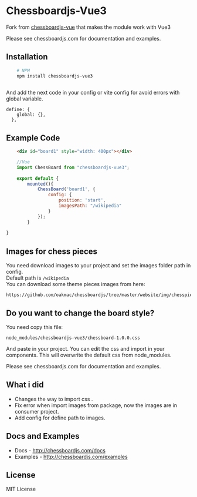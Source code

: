 # Chessboardjs-Vue3


Fork from [chessboardjs-vue](https://github.com/technoo0/chessboardjs-vue) that makes the module work with Vue3

Please see chessboardjs.com for documentation and examples.

## Installation 


```sh
    # NPM
    npm install chessboardjs-vue3
    
```

And add the next code in your config or vite config for avoid errors with global variable.
```
define: {
    global: {},
  },
```

## Example Code

```html
    <div id="board1" style="width: 400px"></div>
```
```js
    //Vue
    import ChessBoard from "chessboardjs-vue3";
    
    export default {
        mounted(){
            ChessBoard('board1', {
                config: {
                    position: 'start',
                    imagesPath: "/wikipedia"
                }
            });
        }
  
}

```

## Images for chess pieces
You need download images to your project and set the images folder path in config.<br>
Default path is ```/wikipedia``` <br>
You can download some theme pieces images from here:
```
https://github.com/oakmac/chessboardjs/tree/master/website/img/chesspieces
```

## Do you want to change the board style?
You need copy this file:
```
node_modules/chessboardjs-vue3/chessboard-1.0.0.css
```
And paste in your project. You can edit the css and import in your components. This will overwrite the default css from node_modules. 

Please see chessboardjs.com for documentation and examples.

## What i did 

- Changes the way to import css .
- Fix error when import images from package, now the images are in consumer project.
- Add config for define path to images.

## Docs and Examples

- Docs - <http://chessboardjs.com/docs>
- Examples - <http://chessboardjs.com/examples>

## License

MIT License


